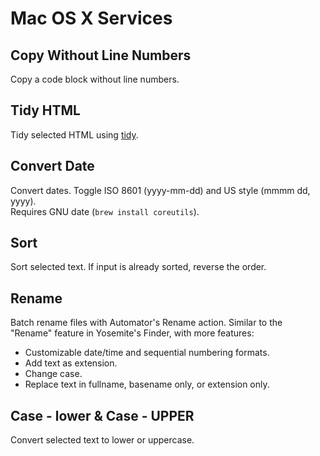 # Mac OS X Services

## Copy Without Line Numbers

Copy a code block without line numbers.

## Tidy HTML

Tidy selected HTML using [tidy](http://tidy.sourceforge.net/docs/tidy_man.html).

## Convert Date

Convert dates. Toggle ISO 8601 (yyyy-mm-dd) and US style (mmmm dd, yyyy).  
Requires GNU date (`brew install coreutils`).

## Sort

Sort selected text. If input is already sorted, reverse the order.

## Rename

Batch rename files with Automator's Rename action. Similar to the "Rename" feature in Yosemite's Finder, with more features:

- Customizable date/time and sequential numbering formats.
- Add text as extension.
- Change case.
- Replace text in fullname, basename only, or extension only.

## Case - lower & Case - UPPER

Convert selected text to lower or uppercase.
